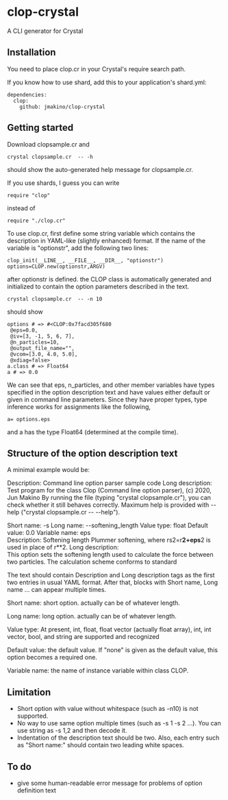 # clop-crystal

A CLI generator for Crystal

## Installation



You need to place clop.cr in your Crystal's require search path.

If you know how to use shard, add this to your application's shard.yml:

    dependencies:
      clop:
        github: jmakino/clop-crystal

## Getting started

Download clopsample.cr and

    crystal clopsample.cr  -- -h

should show the auto-generated help message for clopsample.cr.

If you use shards, I guess you can write

    require "clop"

instead of

    require "./clop.cr"



To use clop.cr, first define some string variable which contains
the description in YAML-like (slightly enhanced) format. If the name
of the variable is "optionstr", add the following two lines:

    clop_init(__LINE__, __FILE__, __DIR__, "optionstr")
    options=CLOP.new(optionstr,ARGV)

after optionstr is defined. the CLOP class is automatically generated
and initialized to contain the option parameters described in the text.

    crystal clopsample.cr  -- -n 10

should show

    options # => #<CLOP:0x7facd305f680
     @eps=0.0,
     @iv=[3, -1, 5, 6, 7],
     @n_particles=10,
     @output_file_name="",
     @vcom=[3.0, 4.0, 5.0],
     @xdiag=false>
    a.class # => Float64
    a # => 0.0

We can see that eps, n_particles, and other member variables have
types specified in the option description text and have values either
default or given in command line parameters. Since they have proper
types, type inference works for  assignments like the following, 

    a= options.eps

and a has the type Float64 (determined at the compile time).

## Structure of the option description text

A minimal example would be:

  Description: Command line option parser sample code
  Long description:
    Test program for the class Clop (Command line option parser),
    (c) 2020, Jun Makino
     By running the file (typing "crystal clopsample.cr"), you can check whether
    it still behaves correctly.  Maximum help is provided with --help
    ("crystal clopsample.cr -- --help").
 

  Short name: -s
  Long name:		--softening_length
  Value type:		float
  Default value: 	0.0
  Variable name: 	eps             
  Description:		Softening length
      Plummer softening, where rs2=r**2+eps**2 is used in place of r**2.
  Long description:                        
      This option sets the softening length used to calculate the force
      between two particles.  The calculation scheme conforms to standard

The text should contain Description and Long description tags as the
first two entries in usual YAML format. After that,  blocks
with Short name, Long name ... can appear multiple times.

Short name: short option. actually can be of whatever length.

Long name: long option. actually can be of whatever length.

Value type: At present, int, float, float vector (actually float
            array), int, int vector, bool, and string are supported and recognized

Default value: the default value. If "none" is given as the default
value, this option becomes a required one. 

Variable name: the name of instance variable within class CLOP.

## Limitation

* Short option with value without whitespace (such as -n10) is not
  supported.
* No way to use same option multiple times (such as -s 1 -s 2 ...).
  You can use string  as -s 1,2 and then decode it.
* Indentation of the description text should be two. Also, each entry
  such as "Short name:" should contain two leading white spaces.

## To do

* give some human-readable error message for problems of option definition text
  
